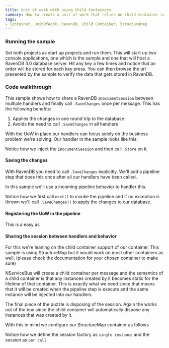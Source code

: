 ```yaml
---
title: Unit of work with using Child Containers
summary: How to create a unit of work that relies on child container support to store the session
tags:
- Container, UnitOfWork, RavenDB, Child Container, StructureMap
---
```


### Running the sample

Set both projects as start up projects and run them. This will start up two console applications, one which is the sample and one that will host a RavenDB 3.0 database server. Hit any key a few times and notice that an order will be stored for each key press. You can then browse the url presented by the sample to verify the data that gets stored in RavenDB.

### Code walkthrough

This sample shows how to share a RavenDB `IDocumentSession` between multiple handlers and finally call `.SaveChanges` once per message. This has the following benefits:

1. Applies the changes in one round trip to the database
2. Avoids the need to call `.SaveChanges` in all handlers

With the UoW in place our handlers can focus solely on the business problem we're solving. Our handler in the sample looks like this:
<!-- import PlaceOrderHandler -->
Notice how we inject the `IDocumentSession` and then call `.Store` on it.


#### Saving the changes
With RavenDB you need to call `.SaveChanges` explicitly. We'll add a pipeline step that does this once after all our handlers have been called.

In this sample we'll use a incoming pipeline behavior to handler this.
<!-- import RavenUnitOfWork -->
Notice how we first call `next()` to invoke the pipeline and if no exception is thrown we'll call `.SaveChanges()` to apply the changes to our database.

#### Registering the UoW in the pipeline

This is a easy as
<!-- import PipelineRegistration -->
#### Sharing the session between handlers and behavior

For this we're leaning on the child container support of our container. This sample is using StructureMap but it would work on most other containers as well. (please check the documentation for your chosen container to make sure)

NServiceBus will create a child container per message and the semantics of a child container is that any instances created by it becomes static for the lifetime of that container. This is exactly what we need since that means that it will be created when the pipeline step is execute and the same instance will be injected into our handlers. 

The final piece of the puzzle is disposing of the session. Again the works out of the box since the child container will automatically dispose any instances that was created by it.

With this in mind we configure our StructureMap container as follows
<!-- import ContainerConfiguration -->
Notice how we define the session factory as `single instance` and the session as `per call`.









